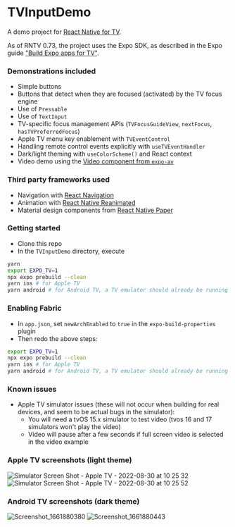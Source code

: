 # TVInputDemo

A demo project for [React Native for TV](https://github.com/react-native-tvos/react-native-tvos).

As of RNTV 0.73, the project uses the Expo SDK, as described in the Expo guide ["Build Expo apps for TV"](https://docs.expo.dev/guides/building-for-tv/).

### Demonstrations included

- Simple buttons
- Buttons that detect when they are focused (activated) by the TV focus engine
- Use of `Pressable`
- Use of `TextInput`
- TV-specific focus management APIs (`TVFocusGuideView`, `nextFocus`, `hasTVPreferredFocus`)
- Apple TV menu key enablement with `TVEventControl`
- Handling remote control events explicitly with `useTVEventHandler`
- Dark/light theming with `useColorScheme()` and React context
- Video demo using the [Video component from `expo-av`](https://docs.expo.dev/versions/latest/sdk/video/)

### Third party frameworks used

- Navigation with [React Navigation](https://reactnavigation.org/)
- Animation with [React Native Reanimated](https://docs.swmansion.com/react-native-reanimated/)
- Material design components from [React Native Paper](https://callstack.github.io/react-native-paper/)

### Getting started

- Clone this repo
- In the `TVInputDemo` directory, execute

```bash
yarn
export EXPO_TV=1
npx expo prebuild --clean
yarn ios # for Apple TV
yarn android # for Android TV, a TV emulator should already be running
```

### Enabling Fabric

- In `app.json`, set `newArchEnabled` to `true` in the `expo-build-properties` plugin
- Then redo the above steps:

```bash
export EXPO_TV=1
npx expo prebuild --clean
yarn ios # for Apple TV
yarn android # for Android TV, a TV emulator should already be running
```

### Known issues

- Apple TV simulator issues (these will not occur when building for real devices, and seem to be actual bugs in the simulator):
  - You will need a tvOS 15.x simulator to test video (tvos 16 and 17 simulators won't play the video)
  - Video will pause after a few seconds if full screen video is selected in the video example

### Apple TV screenshots (light theme)

![Simulator Screen Shot - Apple TV - 2022-08-30 at 10 25 32](https://user-images.githubusercontent.com/6577821/187504206-5c1f6249-bb34-4b76-896f-0f133a3f0593.png) ![Simulator Screen Shot - Apple TV - 2022-08-30 at 10 25 52](https://user-images.githubusercontent.com/6577821/187504250-b487d85a-0553-4c56-a54d-ee1f9439cdef.png)

### Android TV screenshots (dark theme)

![Screenshot_1661880380](https://user-images.githubusercontent.com/6577821/187504274-a8ad1f99-5079-4a0d-a931-2e57282f236c.png) ![Screenshot_1661880443](https://user-images.githubusercontent.com/6577821/187504305-9c3e12d8-262f-4d75-bc1b-b6ecf9c364ee.png)
